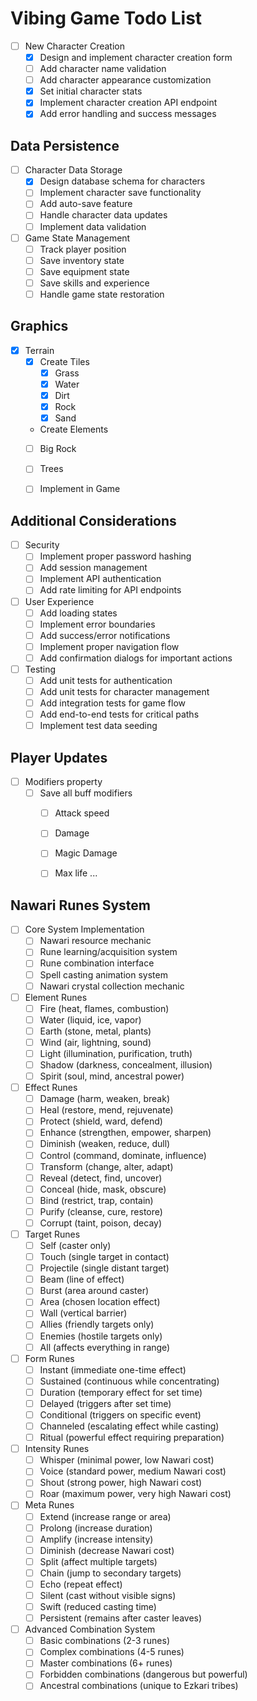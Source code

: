 # Vibing Game Todo List

- [ ] New Character Creation
  - [x] Design and implement character creation form
  - [ ] Add character name validation
  - [ ] Add character appearance customization
  - [x] Set initial character stats
  - [x] Implement character creation API endpoint
  - [x] Add error handling and success messages

## Data Persistence
- [ ] Character Data Storage
  - [x] Design database schema for characters
  - [ ] Implement character save functionality
  - [ ] Add auto-save feature
  - [ ] Handle character data updates
  - [ ] Implement data validation

- [ ] Game State Management
  - [ ] Track player position
  - [ ] Save inventory state
  - [ ] Save equipment state
  - [ ] Save skills and experience
  - [ ] Handle game state restoration

## Graphics
- [x] Terrain
  - [x] Create Tiles
    - [x] Grass
    - [x] Water
    - [x] Dirt
    - [x] Rock
    - [x] Sand
  
  - Create Elements
   - [ ] Big Rock
   - [ ] Trees

  - [ ] Implement in Game

## Additional Considerations
- [ ] Security
  - [ ] Implement proper password hashing
  - [ ] Add session management
  - [ ] Implement API authentication
  - [ ] Add rate limiting for API endpoints

- [ ] User Experience
  - [ ] Add loading states
  - [ ] Implement error boundaries
  - [ ] Add success/error notifications
  - [ ] Implement proper navigation flow
  - [ ] Add confirmation dialogs for important actions

- [ ] Testing
  - [ ] Add unit tests for authentication
  - [ ] Add unit tests for character management
  - [ ] Add integration tests for game flow
  - [ ] Add end-to-end tests for critical paths
  - [ ] Implement test data seeding

## Player Updates
- [ ] Modifiers property
  - [ ] Save all buff modifiers
    - [ ] Attack speed
    - [ ] Damage
    - [ ] Magic Damage
    - [ ] Max life
    ...


## Nawari Runes System
- [ ] Core System Implementation
  - [ ] Nawari resource mechanic
  - [ ] Rune learning/acquisition system
  - [ ] Rune combination interface
  - [ ] Spell casting animation system
  - [ ] Nawari crystal collection mechanic

- [ ] Element Runes
  - [ ] Fire (heat, flames, combustion)
  - [ ] Water (liquid, ice, vapor)
  - [ ] Earth (stone, metal, plants)
  - [ ] Wind (air, lightning, sound)
  - [ ] Light (illumination, purification, truth)
  - [ ] Shadow (darkness, concealment, illusion)
  - [ ] Spirit (soul, mind, ancestral power)

- [ ] Effect Runes
  - [ ] Damage (harm, weaken, break)
  - [ ] Heal (restore, mend, rejuvenate)
  - [ ] Protect (shield, ward, defend)
  - [ ] Enhance (strengthen, empower, sharpen)
  - [ ] Diminish (weaken, reduce, dull)
  - [ ] Control (command, dominate, influence)
  - [ ] Transform (change, alter, adapt)
  - [ ] Reveal (detect, find, uncover)
  - [ ] Conceal (hide, mask, obscure)
  - [ ] Bind (restrict, trap, contain)
  - [ ] Purify (cleanse, cure, restore)
  - [ ] Corrupt (taint, poison, decay)

- [ ] Target Runes
  - [ ] Self (caster only)
  - [ ] Touch (single target in contact)
  - [ ] Projectile (single distant target)
  - [ ] Beam (line of effect)
  - [ ] Burst (area around caster)
  - [ ] Area (chosen location effect)
  - [ ] Wall (vertical barrier)
  - [ ] Allies (friendly targets only)
  - [ ] Enemies (hostile targets only)
  - [ ] All (affects everything in range)

- [ ] Form Runes
  - [ ] Instant (immediate one-time effect)
  - [ ] Sustained (continuous while concentrating)
  - [ ] Duration (temporary effect for set time)
  - [ ] Delayed (triggers after set time)
  - [ ] Conditional (triggers on specific event)
  - [ ] Channeled (escalating effect while casting)
  - [ ] Ritual (powerful effect requiring preparation)

- [ ] Intensity Runes
  - [ ] Whisper (minimal power, low Nawari cost)
  - [ ] Voice (standard power, medium Nawari cost)
  - [ ] Shout (strong power, high Nawari cost)
  - [ ] Roar (maximum power, very high Nawari cost)

- [ ] Meta Runes
  - [ ] Extend (increase range or area)
  - [ ] Prolong (increase duration)
  - [ ] Amplify (increase intensity)
  - [ ] Diminish (decrease Nawari cost)
  - [ ] Split (affect multiple targets)
  - [ ] Chain (jump to secondary targets)
  - [ ] Echo (repeat effect)
  - [ ] Silent (cast without visible signs)
  - [ ] Swift (reduced casting time)
  - [ ] Persistent (remains after caster leaves)

- [ ] Advanced Combination System
  - [ ] Basic combinations (2-3 runes)
  - [ ] Complex combinations (4-5 runes)
  - [ ] Master combinations (6+ runes)
  - [ ] Forbidden combinations (dangerous but powerful)
  - [ ] Ancestral combinations (unique to Ezkari tribes)